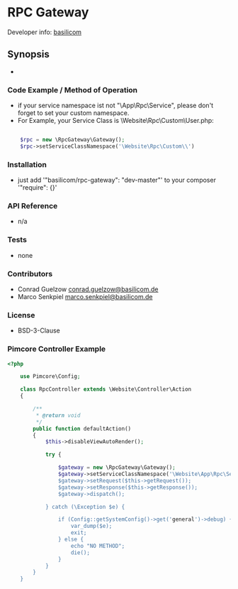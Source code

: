 RPC Gateway
================================================

Developer info: [basilicom](http://basilicom.de/)

## Synopsis

* 

### Code Example / Method of Operation

* if your service namespace ist not "\App\Rpc\Service", please don't forget to set your custom namespace.
* For Example, your Service Class is \Website\Rpc\Custom\User.php:

```php

    $rpc = new \RpcGateway\Gateway();
    $rpc->setServiceClassNamespace('\Website\Rpc\Custom\\')

```

### Installation

* just add '"basilicom/rpc-gateway": "dev-master"' to your composer '"require": {}'

### API Reference

* n/a

### Tests

* none

### Contributors

* Conrad Guelzow <conrad.guelzow@basilicom.de>
* Marco Senkpiel <marco.senkpiel@basilicom.de>

### License

* BSD-3-Clause

### Pimcore Controller Example
```php
<?php

	use Pimcore\Config;

	class RpcController extends \Website\Controller\Action
	{

		/**
		 * @return void
		 */
		public function defaultAction()
		{
			$this->disableViewAutoRender();

			try {

				$gateway = new \RpcGateway\Gateway();
				$gateway->setServiceClassNamespace('\Website\App\Rpc\Service\')
				$gateway->setRequest($this->getRequest());
				$gateway->setResponse($this->getResponse());
				$gateway->dispatch();

			} catch (\Exception $e) {

				if (Config::getSystemConfig()->get('general')->debug) {
					var_dump($e);
					exit;
				} else {
					echo "NO METHOD";
					die();
				}
			}
		}
	}

```